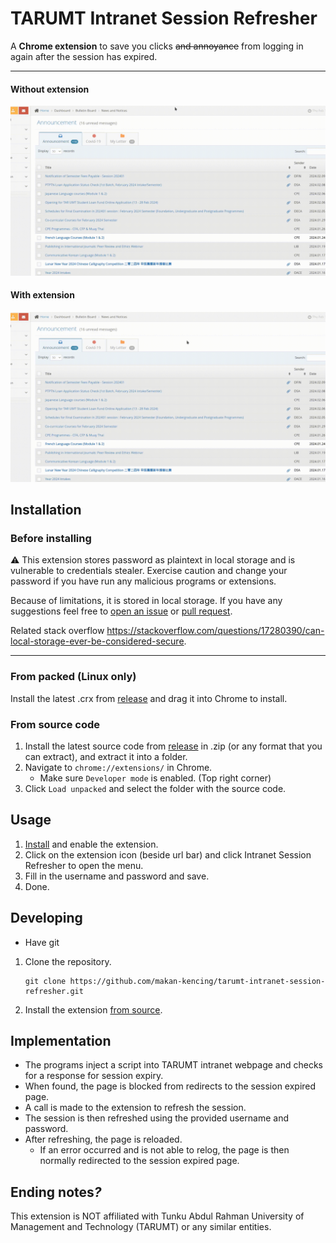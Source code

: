TARUMT Intranet Session Refresher
=================================

A **Chrome extension** to save you clicks ~~and annoyance~~ from logging in again after the session has expired.

---

#### Without extension

![invalid_session.png](.github/.meta/without_extension.gif)

#### With extension

![What invalid session?](.github/.meta/with_extension.gif)

Installation
------------

### Before installing

⚠️ This extension stores password as plaintext in local storage and is vulnerable to credentials stealer. Exercise caution and change your password if you have run any malicious programs or extensions.

Because of limitations, it is stored in local storage. If you have any suggestions feel free to [open an issue](https://github.com/makan-kencing/tarumt-intranet-session-refresher/issues/new) or [pull request](https://github.com/makan-kencing/tarumt-intranet-session-refresher/compare).

Related stack overflow https://stackoverflow.com/questions/17280390/can-local-storage-ever-be-considered-secure.

---

### From packed (Linux only)

Install the latest .crx from [release](https://github.com/makan-kencing/tarumt-intranet-session-refresher/releases/latest) and drag it into Chrome to install.

### From source code

1. Install the latest source code from [release](https://github.com/makan-kencing/tarumt-intranet-session-refresher/releases/latest) in .zip (or any format that you can extract), and extract it into a folder.
2. Navigate to `chrome://extensions/` in Chrome.
   - Make sure `Developer mode` is enabled. (Top right corner)
3. Click `Load unpacked` and select the folder with the source code.

Usage
-----

1. [Install](#installation) and enable the extension.
2. Click on the extension icon (beside url bar) and click Intranet Session Refresher to open the menu.
3. Fill in the username and password and save.
4. Done.

Developing
----------

- Have git

1. Clone the repository.
   ```shell
   git clone https://github.com/makan-kencing/tarumt-intranet-session-refresher.git
   ```
2. Install the extension [from source](#from-source-code).

Implementation
--------------

- The programs inject a script into TARUMT intranet webpage and checks for a response for session expiry.
- When found, the page is blocked from redirects to the session expired page.
- A call is made to the extension to refresh the session.
- The session is then refreshed using the provided username and password.
- After refreshing, the page is reloaded.
  - If an error occurred and is not able to relog, the page is then normally redirected to the session expired page.

Ending notes<i>?</i>
--------------------

This extension is NOT affiliated with Tunku Abdul Rahman University of Management and Technology (TARUMT) or any similar entities.
